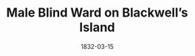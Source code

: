 --- 
title: Male Blind Ward on Blackwell’s Island
layout: "tc-single"
hasContentInGallery: true
date: 1832-03-15
--- 